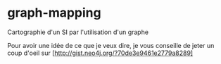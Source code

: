 graph-mapping
=============

Cartographie d'un SI par l'utilisation d'un graphe

Pour avoir une idée de ce que je veux dire, je vous conseille de jeter un coup d'oeil sur 
[http://gist.neo4j.org/?70de3e9461e2779a8289]
